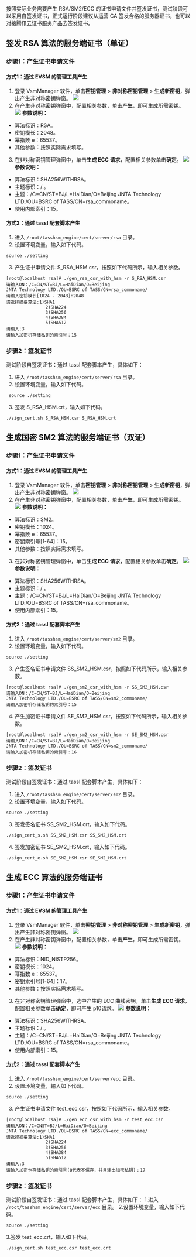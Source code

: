 按照实际业务需要产生 RSA/SM2/ECC 的证书申请文件并签发证书，测试阶段可以采用自签发证书，正式运行阶段建议从运营 CA 签发合格的服务器证书，也可以对接腾讯云证书服务产品去签发证书。

## 签发 RSA 算法的服务端证书（单证）
### 步骤1：产生证书申请文件
#### 方式1：通过 EVSM 的管理工具产生
1. 登录 VsmManager 软件，单击**密钥管理** > **非对称密钥管理** > **生成新密钥**，弹出产生非对称密钥弹窗。
![](https://qcloudimg.tencent-cloud.cn/raw/0579b432ad43641c1a55878711887563.png)
2. 在产生非对称密钥弹窗中，配置相关参数，单击**产生**，即可生成所需密钥。
![](https://qcloudimg.tencent-cloud.cn/raw/65c937e1617f3fe37c981718f4921e16.png)
**参数说明：**
 - 算法标识：RSA。
 - 密钥模长：2048。
 - 幂指数 e：65537。
 - 其他参数：按照实际需求填写。
3. 在非对称密钥管理弹窗中，单击**生成 ECC 请求**，配置相关参数单击**确定**。
![](https://qcloudimg.tencent-cloud.cn/raw/30b74368dc7c0131058119c33cb6d71a.png)
**参数说明：**
 - 算法标识：SHA256WITHRSA。
 - 主题标识：/ 。
 - 主题：/C=CN/ST=BJ/L=HaiDian/O=Beijing JNTA Technology LTD./OU=BSRC of TASS/CN=rsa_commoname。
 - 使用内部索引：15。

#### 方式2：通过 tassl 配套脚本产生
1. 进入 `/root/tasshsm_engine/cert/server/rsa` 目录。
2. 设置环境变量，输入如下代码。
``` 
source ./setting
```
3. 产生证书申请文件 S_RSA_HSM.csr，按照如下代码所示，输入相关参数。
```
[root@localhost rsa]# ./gen_rsa_csr_with_hsm -r S_RSA_HSM.csr
请输入DN：/C=CN/ST=BJ/L=HaiDian/O=Beijing 
JNTA Technology LTD./OU=BSRC of TASS/CN=rsa_commoname/
请输入密钥模长[1024 - 2048]:2048
请选择摘要算法:1)SHA1
               2)SHA224
               3)SHA256
               4)SHA384
               5)SHA512
请输入:3
请输入加密机存储私钥的索引号：15
```

### 步骤2：签发证书
测试阶段自签发证书：通过 tassl 配套脚本产生，具体如下：
1. 进入 `/root/tasshsm_engine/cert/server/rsa` 目录。
2. 设置环境变量，输入如下代码。
``` 
 source ./setting
``` 
3. 签发 S_RSA_HSM.crt，输入如下代码。
```
./sign_cert.sh S_RSA_HSM.csr S_RSA_HSM.crt
```


## 生成国密 SM2 算法的服务端证书（双证）
### 步骤1：产生证书申请文件
#### 方式1：通过 EVSM 的管理工具产生
1. 登录 VsmManager 软件，单击**密钥管理** > **非对称密钥管理** > **生成新密钥**，弹出产生非对称密钥弹窗。
![](https://qcloudimg.tencent-cloud.cn/raw/17bf1fa7e6724857e493a1433ead5472.png)
2. 在产生非对称密钥弹窗中，配置相关参数，单击**产生**，即可生成所需密钥。
![](https://qcloudimg.tencent-cloud.cn/raw/b556a97851a468793d0adeba2f3b2308.png)
**参数说明：**
  - 算法标识：SM2。
 - 密钥模长：1024。
 - 幂指数 e：65537。
 - 密钥索引号[1-64]：15。
 - 其他参数：按照实际需求填写。 
3. 在非对称密钥管理弹窗中，单击**生成 ECC 请求**，配置相关参数单击**确定**。
![](https://qcloudimg.tencent-cloud.cn/raw/34e731484aa7e4d17c94f80630957203.png)
**参数说明：**
 - 算法标识：SHA256WITHRSA。
 - 主题标识：/ 。
 - 主题：/C=CN/ST=BJ/L=HaiDian/O=Beijing JNTA Technology LTD./OU=BSRC of TASS/CN=rsa_commoname。
 - 使用内部索引：15。

#### 方式2：通过 tassl 配套脚本产生
1. 进入 `/root/tasshsm_engine/cert/server/sm2` 目录。
2. 设置环境变量，输入如下代码。
``` 
source ./setting
```
3. 产生签名证书申请文件 SS_SM2_HSM.csr，按照如下代码所示，输入相关参数。
```
[root@localhost rsa]# ./gen_sm2_csr_with_hsm -r SS_SM2_HSM.csr
请输入DN：/C=CN/ST=BJ/L=HaiDian/O=Beijing 
JNTA Technology LTD./OU=BSRC of TASS/CN=sm2_commoname/
请输入加密机存储私钥的索引号：15
```
4. 产生加密证书申请文件 SE_SM2_HSM.csr，按照如下代码所示，输入相关参数。
```
[root@localhost rsa]# ./gen_sm2_csr_with_hsm -r SE_SM2_HSM.csr
请输入DN：/C=CN/ST=BJ/L=HaiDian/O=Beijing 
JNTA Technology LTD./OU=BSRC of TASS/CN=sm2_commoname/
请输入加密机存储私钥的索引号：16
```

### 步骤2：签发证书
测试阶段自签发证书：通过 tassl 配套脚本产生，具体如下：
1. 进入 `/root/tasshsm_engine/cert/server/sm2` 目录。
2. 设置环境变量，输入如下代码。
``` 
source ./setting
```
3. 签发签名证书 SS_SM2_HSM.crt，输入如下代码。
```
./sign_cert_s.sh SS_SM2_HSM.csr SS_SM2_HSM.crt
```
4. 签发加密证书 SE_SM2_HSM.crt，输入如下代码。
```
./sign_cert_e.sh SE_SM2_HSM.csr SE_SM2_HSM.crt
```

## 生成 ECC 算法的服务端证书
### 步骤1：产生证书申请文件
#### 方式1：通过 EVSM 的管理工具产生
1. 登录 VsmManager 软件，单击**密钥管理** > **非对称密钥管理** > **生成新密钥**，弹出产生非对称密钥弹窗。
![](https://qcloudimg.tencent-cloud.cn/raw/91167b5f7c02ebf66701e58cc4dc9fd9.png)
2. 在产生非对称密钥弹窗中，配置相关参数，单击**产生**，即可生成所需密钥。
![](https://qcloudimg.tencent-cloud.cn/raw/afeb9322dd788ff47c435793a57b5ac8.png)
**参数说明：**
  - 算法标识：NID_NISTP256。
 - 密钥模长：1024。
 - 幂指数 e：65537。
 - 密钥索引号[1-64]：17。
 - 其他参数：按照实际需求填写。 
3. 在非对称密钥管理弹窗中，选中产生的 ECC 曲线密钥，单击**生成 ECC 请求**，配置相关参数单击**确定**，即可产生 p10请求。
![](https://qcloudimg.tencent-cloud.cn/raw/723da9170b4d25f56579af91bfa5774d.png)
**参数说明：**
 - 算法标识：SHA256WITHRSA。
 - 主题标识：/ 。
 - 主题：/C=CN/ST=BJ/L=HaiDian/O=Beijing JNTA Technology LTD./OU=BSRC of TASS/CN=rsa_commoname。
 - 使用内部索引：15。

#### 方式2：通过 tassl 配套脚本产生
1. 进入 `/root/tasshsm_engine/cert/server/ecc` 目录。
2. 设置环境变量，输入如下代码。
``` 
source ./setting
```
3. 产生证书申请文件 test_ecc.csr，按照如下代码所示，输入相关参数。
```
[root@localhost rsa]# ./gen_ecc_csr_with_hsm -r test_ecc.csr
请输入DN：/C=CNST=BJ/L=HaiDian/O=Beijing 
JNTA Technology LTD./OU=BSRC of TASS/CN=ecc_commoname/    
请选择摘要算法:1)SHA1
               2)SHA224
               3)SHA256
               4)SHA384
               5)SHA512
请输入:3
请输入加密卡存储私钥的索引号(0代表不保存，并且输出加密私钥)：17
```

### 步骤2：签发证书
测试阶段自签发证书：通过 tassl 配套脚本产生，具体如下：
1.进入 `/root/tasshsm_engine/cert/server/ecc` 目录。
2.设置环境变量，输入如下代码。
``` 
source ./setting
```
3.签发 test_ecc.crt，输入如下代码。
``` 
./sign_cert.sh test_ecc.csr test_ecc.crt
```
